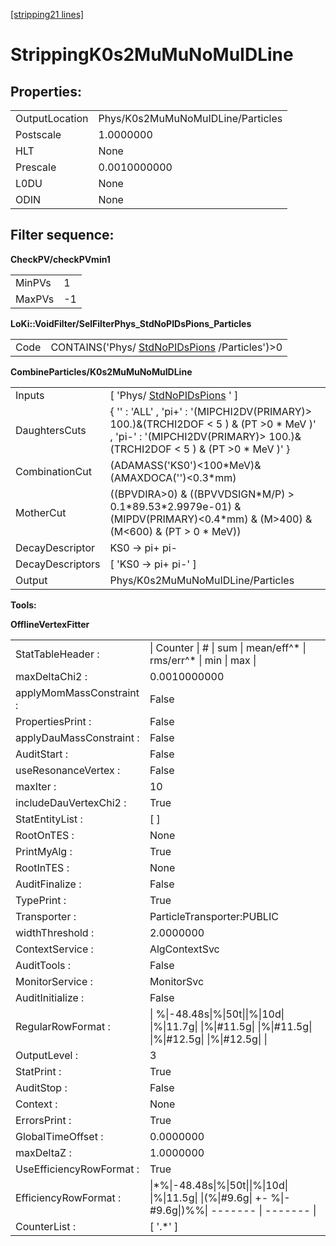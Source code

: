 [[stripping21 lines]](./stripping21-leptonic)

# StrippingK0s2MuMuNoMuIDLine

## Properties:

|                |                                   |
|----------------|-----------------------------------|
| OutputLocation | Phys/K0s2MuMuNoMuIDLine/Particles |
| Postscale      | 1.0000000                         |
| HLT            | None                              |
| Prescale       | 0.0010000000                      |
| L0DU           | None                              |
| ODIN           | None                              |

## Filter sequence:

**CheckPV/checkPVmin1**

|        |     |
|--------|-----|
| MinPVs | 1   |
| MaxPVs | -1  |

**LoKi::VoidFilter/SelFilterPhys_StdNoPIDsPions_Particles**

|      |                                                                                |
|------|--------------------------------------------------------------------------------|
| Code | CONTAINS('Phys/ [StdNoPIDsPions](./stripping21-stdnopidspions) /Particles')\>0 |

**CombineParticles/K0s2MuMuNoMuIDLine**

|                  |                                                                                                                                                                          |
|------------------|--------------------------------------------------------------------------------------------------------------------------------------------------------------------------|
| Inputs           | [ 'Phys/ [StdNoPIDsPions](./stripping21-stdnopidspions) ' ]                                                                                                            |
| DaughtersCuts    | { '' : 'ALL' , 'pi+' : '(MIPCHI2DV(PRIMARY)\> 100.)&(TRCHI2DOF \< 5 ) & (PT \>0 \* MeV )' , 'pi-' : '(MIPCHI2DV(PRIMARY)\> 100.)&(TRCHI2DOF \< 5 ) & (PT \>0 \* MeV )' } |
| CombinationCut   | (ADAMASS('KS0')\<100\*MeV)& (AMAXDOCA('')\<0.3\*mm)                                                                                                                      |
| MotherCut        | ((BPVDIRA\>0) & ((BPVVDSIGN\*M/P) \> 0.1\*89.53\*2.9979e-01) & (MIPDV(PRIMARY)\<0.4\*mm) & (M\>400) & (M\<600) & (PT \> 0 \* MeV))                                       |
| DecayDescriptor  | KS0 -\> pi+ pi-                                                                                                                                                          |
| DecayDescriptors | [ 'KS0 -\> pi+ pi-' ]                                                                                                                                                  |
| Output           | Phys/K0s2MuMuNoMuIDLine/Particles                                                                                                                                        |

****Tools:****

**OfflineVertexFitter**

|                          |                                                                                                           |
|--------------------------|-----------------------------------------------------------------------------------------------------------|
| StatTableHeader :        | \| Counter \| \# \| sum \| mean/eff^\* \| rms/err^\* \| min \| max \|                                     |
| maxDeltaChi2 :           | 0.0010000000                                                                                              |
| applyMomMassConstraint : | False                                                                                                     |
| PropertiesPrint :        | False                                                                                                     |
| applyDauMassConstraint : | False                                                                                                     |
| AuditStart :             | False                                                                                                     |
| useResonanceVertex :     | False                                                                                                     |
| maxIter :                | 10                                                                                                        |
| includeDauVertexChi2 :   | True                                                                                                      |
| StatEntityList :         | [ ]                                                                                                     |
| RootOnTES :              | None                                                                                                      |
| PrintMyAlg :             | True                                                                                                      |
| RootInTES :              | None                                                                                                      |
| AuditFinalize :          | False                                                                                                     |
| TypePrint :              | True                                                                                                      |
| Transporter :            | ParticleTransporter:PUBLIC                                                                                |
| widthThreshold :         | 2.0000000                                                                                                 |
| ContextService :         | AlgContextSvc                                                                                             |
| AuditTools :             | False                                                                                                     |
| MonitorService :         | MonitorSvc                                                                                                |
| AuditInitialize :        | False                                                                                                     |
| RegularRowFormat :       | \| %\|-48.48s\|%\|50t\|\|%\|10d\| \|%\|11.7g\| \|%\|#11.5g\| \|%\|#11.5g\| \|%\|#12.5g\| \|%\|#12.5g\| \| |
| OutputLevel :            | 3                                                                                                         |
| StatPrint :              | True                                                                                                      |
| AuditStop :              | False                                                                                                     |
| Context :                | None                                                                                                      |
| ErrorsPrint :            | True                                                                                                      |
| GlobalTimeOffset :       | 0.0000000                                                                                                 |
| maxDeltaZ :              | 1.0000000                                                                                                 |
| UseEfficiencyRowFormat : | True                                                                                                      |
| EfficiencyRowFormat :    | \|\*%\|-48.48s\|%\|50t\|\|%\|10d\| \|%\|11.5g\| \|(%\|#9.6g\| +- %\|-#9.6g\|)%%\| ------- \| ------- \|   |
| CounterList :            | [ '.\*' ]                                                                                               |
